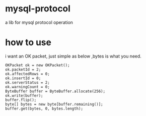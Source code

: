 # mysql-protocol
a lib for mysql protocol operation

# how to use
i want an OK packet, just simple as below ,bytes is what you need.
```
OKPacket ok = new OKPacket();
ok.packetId = 2;
ok.affectedRows = 0;
ok.insertId = 0;
ok.serverStatus = 2;
ok.warningCount = 0;
ByteBuffer buffer = ByteBuffer.allocate(256);
ok.write(buffer);
buffer.flip();
byte[] bytes = new byte[buffer.remaining()];
buffer.get(bytes, 0, bytes.length);
```